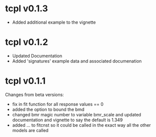 tcpl v0.1.3
==============
* Added additional example to the vignette


tcpl v0.1.2 
==============
* Updated Documentation
* Added 'signatures' example data and associated documenation

tcpl v0.1.1 
==============

Changes from beta versions:
* fix in fit function for all response values == 0
* added the option to bound the bmd
* changed bmr magic number to variable bmr_scale and updated documentation 
  and vignette to say the default is 1.349
* added ... to fitcnst so it could be called in the exact way all the other models are called